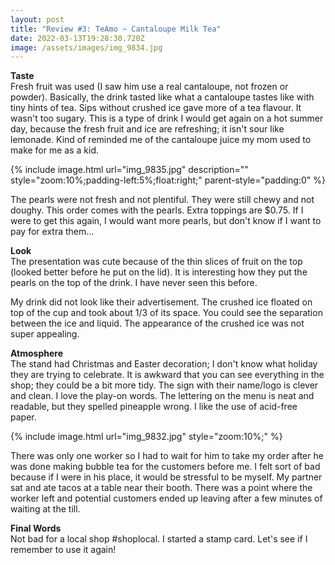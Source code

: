 ```yaml
---
layout: post
title: "Review #3: TeAmo ~ Cantaloupe Milk Tea"
date: 2022-03-13T19:28:30.720Z
image: /assets/images/img_9834.jpg
---
```

**Taste**\
Fresh fruit was used (I saw him use a real cantaloupe, not frozen or powder). Basically, the drink tasted like what a cantaloupe tastes like with tiny hints of tea. Sips without crushed ice gave more of a tea flavour. It wasn't too sugary. This is a type of drink I would get again on a hot summer day, because the fresh fruit and ice are refreshing; it isn't sour like lemonade. Kind of reminded me of the cantaloupe juice my mom used to make for me as a kid.

{% include image.html url="img_9835.jpg"  description="" style="zoom:10%;padding-left:5%;float:right;" parent-style="padding:0" %}

The pearls were not fresh and not plentiful. They were still chewy and not doughy. This order comes with the pearls. Extra toppings are $0.75. If I were to get this again, I would want more pearls, but don't know if I want to pay for extra them...

**Look**\
The presentation was cute because of the thin slices of fruit on the top (looked better before he put on the lid). It is interesting how they put the pearls on the top  of the drink. I have never seen this before. 

My drink did not look like their advertisement. The crushed ice floated on top of the cup and took about 1/3 of its space. You could see the separation between the ice and liquid. The appearance of the crushed ice was not super appealing.

**Atmosphere**\
The stand had Christmas and Easter decoration; I don't know what holiday they are trying to celebrate. It is awkward that you can see everything in the shop; they could be a bit more tidy. The sign with their name/logo is clever and clean. I love the play-on words. The lettering on the menu is neat and readable, but they spelled pineapple wrong. I like the use of acid-free paper.

{% include image.html url="img_9832.jpg" style="zoom:10%;" %}

There was only one worker so I had to wait for him to take my order after he was done making bubble tea for the customers before me. I felt sort of bad because if I were in his place, it would be stressful to be myself. My partner sat and ate tacos at a table near their booth. There was a point where the worker left and potential customers ended up leaving after a few minutes of waiting at the till.

**Final Words**\
Not bad for a local shop #shoplocal. I started a stamp card. Let's see if I remember to use it again!
